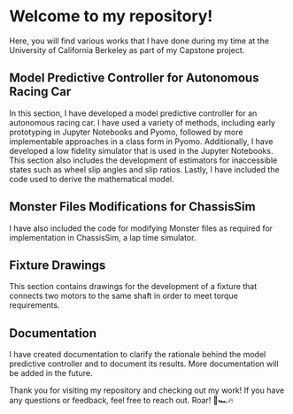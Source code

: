 # Welcome to my repository! 

Here, you will find various works that I have done during my time at the University of California Berkeley as part of my Capstone project.

## Model Predictive Controller for Autonomous Racing Car

In this section, I have developed a model predictive controller for an autonomous racing car. I have used a variety of methods, including early prototyping in Jupyter Notebooks and Pyomo, followed by more implementable approaches in a class form in Pyomo. Additionally, I have developed a low fidelity simulator that is used in the Jupyter Notebooks. This section also includes the development of estimators for inaccessible states such as wheel slip angles and slip ratios. Lastly, I have included the code used to derive the mathematical model.

## Monster Files Modifications for ChassisSim

I have also included the code for modifying Monster files as required for implementation in ChassisSim, a lap time simulator.

## Fixture Drawings

This section contains drawings for the development of a fixture that connects two motors to the same shaft in order to meet torque requirements.

## Documentation

I have created documentation to clarify the rationale behind the model predictive controller and to document its results. More documentation will be added in the future.

Thank you for visiting my repository and checking out my work! If you have any questions or feedback, feel free to reach out. Roar! 🚀🏎️🔥
